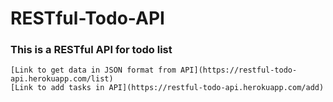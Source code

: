 # RESTful-Todo-API
### This is a RESTful API for todo list
	[Link to get data in JSON format from API](https://restful-todo-api.herokuapp.com/list)
	[Link to add tasks in API](https://restful-todo-api.herokuapp.com/add)

